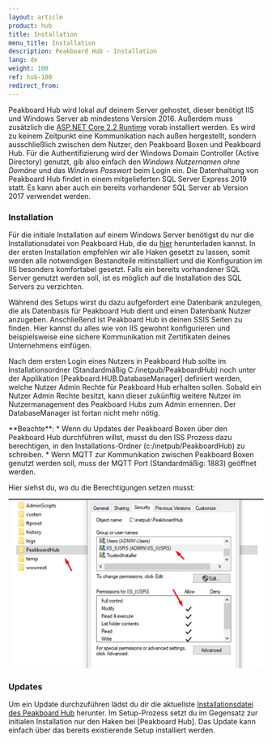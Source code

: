 ```yaml
---
layout: article
product: hub
title: Installation  
menu_title: Installation  
description: Peakboard Hub - Installation  
lang: de
weight: 100
ref: hub-100
redirect_from:
---
```



Peakboard Hub wird lokal auf deinem Server gehostet, dieser benötigt IIS und Windows Server ab mindestens Version 2016. 
Außerdem muss zusätzlich die [ASP.NET Core 2.2 Runtime](https://dotnet.microsoft.com/en-us/download/dotnet/thank-you/runtime-aspnetcore-2.2.2-windows-hosting-bundle-installer) vorab installiert werden.
Es wird zu keinem Zeitpunkt eine Kommunikation nach außen hergestellt, sondern ausschließlich zwischen dem Nutzer, den Peakboard Boxen und Peakboard Hub.
Für die Authentifizierung wird der Windows Domain Controller (Active Directory) genutzt, gib also einfach den *Windows Nutzernamen ohne Domäne* und das *Windows Passwort* beim Login ein.
Die Datenhaltung von Peakboard Hub findet in einem mitgelieferten SQL Server Express 2019 statt.
Es kann aber auch ein bereits vorhandener SQL Server ab Version 2017 verwendet werden.

### Installation

Für die initiale Installation auf einem Windows Server benötigst du nur die Installationsdatei von Peakboard Hub, die du [hier](https://peakboard.com/download/PeakboardHub/master/PeakboardHubSetup.exe) herunterladen kannst.
In der ersten Installation empfehlen wir alle Haken gesetzt zu lassen, somit werden alle notwendigen Bestandteile mitinstalliert und die Konfiguration im IIS besonders komfortabel gesetzt.
Falls ein bereits vorhandener SQL Server genutzt werden soll, ist es möglich auf die Installation des SQL Servers zu verzichten.

Während des Setups wirst du dazu aufgefordert eine Datenbank anzulegen, die als Datenbasis für Peakboard Hub dient und einen Datenbank Nutzer anzugeben.
Anschließend ist Peakboard Hub in deinen SSIS Seiten zu finden.
Hier kannst du alles wie von IIS gewohnt konfigurieren und beispielsweise eine sichere Kommunikation mit Zertifikaten deines Unternehmens einfügen.

Nach dem ersten Login eines Nutzers in Peakboard Hub sollte im Installationsordner (Standardmäßig C:/inetpub/PeakboardHub) noch unter der Applikation [Peakboard.HUB.DatabaseManager] definiert werden, welche Nutzer Admin Rechte für Peakboard Hub erhalten sollen.
 Sobald ein Nutzer Admin Rechte besitzt, kann dieser zukünftig weitere Nutzer im Nutzermanagement des Peakboard Hubs zum Admin ernennen. Der DatabaseManager ist fortan nicht mehr nötig.

<div class="box-warning" markdown="1"> **Beachte**:
* Wenn du Updates der Peakboard Boxen über den Peakboard Hub durchführen willst, musst du den ISS Prozess dazu berechtigen, in den Installations-Ordner (c:/inetpub/PeakboardHub) zu schreiben.
* Wenn MQTT zur Kommunikation zwischen Peakboard Boxen genutzt werden soll, muss der MQTT Port (Standardmäßig: 1883) geöffnet werden.
</div>

Hier siehst du, wo du die Berechtigungen setzen musst:

![Peakboard Hub Berechtigungen](/assets/images/hub/hub_permissions.png)

### Updates

Um ein Update durchzuführen lädst du dir die aktuellste [Installationsdatei des Peakboard Hub](https://peakboard.com/download/PeakboardHub/master/PeakboardHubSetup.exe) herunter.
Im Setup-Prozess setzt du im Gegensatz zur initialen Installation nur den Haken bei [Peakboard Hub].
Das Update kann einfach über das bereits existierende Setup installiert werden.

